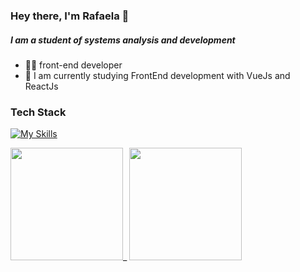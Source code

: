 

### Hey there,  I'm Rafaela :vulcan_salute:

#####  I am a student of systems analysis and development
- :woman_technologist: front-end developer
- :seedling: I am currently studying FrontEnd development with VueJs and ReactJs

### Tech Stack
[![My Skills](https://skillicons.dev/icons?i=js,ts,html,css,react,vue,styledcomponents,tailwind)](https://skillicons.dev)

<p align="left">
  <a https://github.com/RafaelaMicaela>
    <img height="180em" src="https://github-readme-stats.vercel.app/api?username=RafaelaMicaela&count_private=true&show_icons=true&theme=aura"/>_
    <img height="180em" src="https://github-readme-stats.vercel.app/api/top-langs/?username=RafaelaMicaela&layout=compact&theme=aura" />
  </a>
</p>



